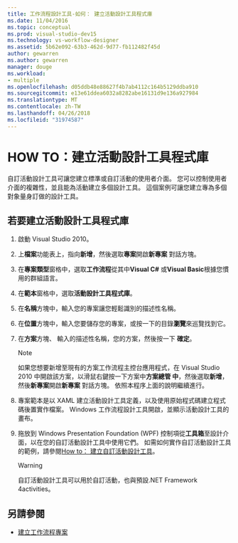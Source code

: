 ```yaml
---
title: 工作流程設計工具-如何： 建立活動設計工具程式庫
ms.date: 11/04/2016
ms.topic: conceptual
ms.prod: visual-studio-dev15
ms.technology: vs-workflow-designer
ms.assetid: 5b62e092-63b3-462d-9d77-fb112482f45d
author: gewarren
ms.author: gewarren
manager: douge
ms.workload:
- multiple
ms.openlocfilehash: d05ddb48e88627f4b7ab4112c164b5129ddba910
ms.sourcegitcommit: e13e61ddea6032a8282abe16131d9e136a927984
ms.translationtype: MT
ms.contentlocale: zh-TW
ms.lasthandoff: 04/26/2018
ms.locfileid: "31974587"
---
```

# <a name="how-to-create-an-activity-designer-library"></a>HOW TO：建立活動設計工具程式庫
自訂活動設計工具可讓您建立標準或自訂活動的使用者介面。 您可以控制使用者介面的複雜性，並且能為活動建立多個設計工具。 這個案例可讓您建立專為多個對象量身訂做的設計工具。

## <a name="to-create-an-activity-designer-library"></a>若要建立活動設計工具程式庫

1.  啟動 Visual Studio 2010。

2.  上**檔案**功能表上，指向**新增**，然後選取**專案**開啟**新專案** 對話方塊。

3.  在**專案類型**窗格中，選取**工作流程**從其中**Visual C#** 或**Visual Basic**根據您慣用的群組語言。

4.  在**範本**窗格中，選取**活動設計工具程式庫**。

5.  在**名稱**方塊中，輸入您的專案讓您輕鬆識別的描述性名稱。

6.  在**位置**方塊中，輸入您要儲存您的專案，或按一下的目錄**瀏覽**來巡覽找到它。

7.  在**方案**方塊、 輸入的描述性名稱，您的方案，然後按一下 **確定**。

    > [!NOTE]
    > 如果您想要新增至現有的方案工作流程主控台應用程式，在 Visual Studio 2010 中開啟該方案，以滑鼠右鍵按一下方案中**方案總管 中**，然後選取**新增**，然後**新專案**開啟**新專案** 對話方塊。 依照本程序上面的說明繼續進行。

8.  專案範本是以 XAML 建立活動設計工具定義，以及使用原始程式碼建立程式碼後置實作檔案。 Windows 工作流程設計工具開啟，並顯示活動設計工具的畫布。

9. 拖放到 Windows Presentation Foundation (WPF) 控制項從**工具箱**至設計介面，以在您的自訂活動設計工具中使用它們。  如需如何實作自訂活動設計工具的範例，請參閱[How to： 建立自訂活動設計工具](/dotnet/framework/windows-workflow-foundation/how-to-create-a-custom-activity-designer)。

    > [!WARNING]
    > 自訂活動設計工具可以用於自訂活動，也與預設.NET Framework 4activities。

## <a name="see-also"></a>另請參閱

- [建立工作流程專案](../workflow-designer/creating-a-workflow-project.md)